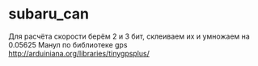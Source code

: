 # subaru_can
Для расчёта скорости берём 2 и 3 бит, склеиваем их и умножаем на 0.05625
Манул по библиотеке gps http://arduiniana.org/libraries/tinygpsplus/
